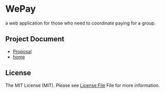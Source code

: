 # WePay
 a web application for those who need to coordinate paying for a group. 

## Project Document
* [Proposal](https://docs.google.com/document/d/1bsi3gLzUyEuyW62uFA_SIM7EPbNrkHV0ZZQ_QkNMisQ/edit#)
* [home](https://github.com/WePays/WePay/wiki/home)

## License
The MIT License (MIT). Please see [License File](LICENSE) File for more information.
